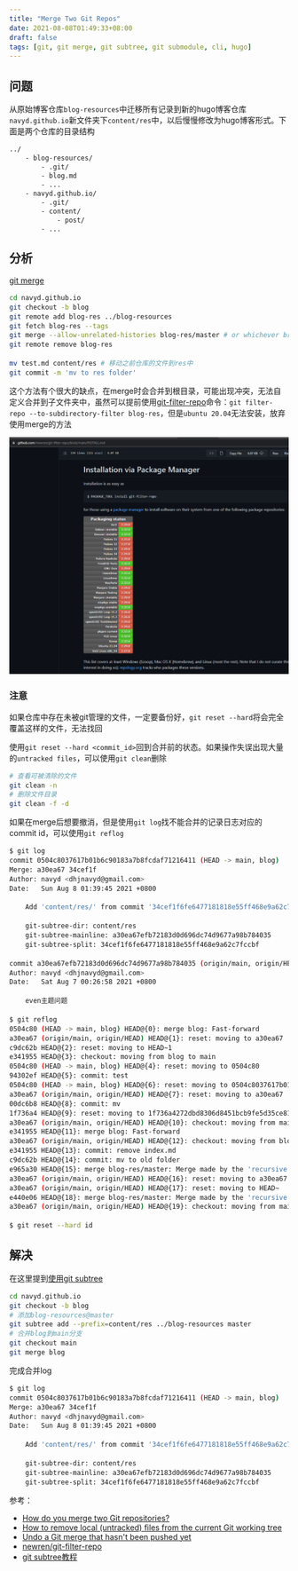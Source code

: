 ```yaml
---
title: "Merge Two Git Repos"
date: 2021-08-08T01:49:33+08:00
draft: false
tags: [git, git merge, git subtree, git submodule, cli, hugo]
---
```


## 问题

从原始博客仓库`blog-resources`中迁移所有记录到新的hugo博客仓库`navyd.github.io`新文件夹下`content/res`中，以后慢慢修改为hugo博客形式。下面是两个仓库的目录结构

```
../
    - blog-resources/
        - .git/
        - blog.md
        - ...
    - navyd.github.io/
        - .git/
        - content/
            - post/
        - ...
```

## 分析

[git merge](https://stackoverflow.com/a/10548919/8566831)

```sh
cd navyd.github.io
git checkout -b blog
git remote add blog-res ../blog-resources
git fetch blog-res --tags
git merge --allow-unrelated-histories blog-res/master # or whichever branch you want to merge
git remote remove blog-res

mv test.md content/res # 移动之前仓库的文件到res中
git commit -m 'mv to res folder'
```

这个方法有个很大的缺点，在merge时会合并到根目录，可能出现冲突，无法自定义合并到子文件夹中，虽然可以提前使用[git-filter-repo](https://github.com/newren/git-filter-repo)命令：`git filter-repo --to-subdirectory-filter blog-res`，但是`ubuntu 20.04`无法安装，放弃使用merge的方法

![](2021-08-08-01-49-49.png)

### 注意

如果仓库中存在未被git管理的文件，一定要备份好，`git reset --hard`将会完全覆盖这样的文件，无法找回

使用`git reset --hard <commit_id>`回到合并前的状态。如果操作失误出现大量的`untracked files`，可以使用`git clean`删除

```sh
# 查看可被清除的文件
git clean -n
# 删除文件目录
git clean -f -d
```

如果在merge后想要撤消，但是使用`git log`找不能合并的记录日志对应的commit id，可以使用`git reflog`

```sh
$ git log
commit 0504c8037617b01b6c90183a7b8fcdaf71216411 (HEAD -> main, blog)
Merge: a30ea67 34cef1f
Author: navyd <dhjnavyd@gmail.com>
Date:   Sun Aug 8 01:39:45 2021 +0800

    Add 'content/res/' from commit '34cef1f6fe6477181818e55ff468e9a62c7fccbf'

    git-subtree-dir: content/res
    git-subtree-mainline: a30ea67efb72183d0d696dc74d9677a98b784035
    git-subtree-split: 34cef1f6fe6477181818e55ff468e9a62c7fccbf

commit a30ea67efb72183d0d696dc74d9677a98b784035 (origin/main, origin/HEAD)
Author: navyd <dhjnavyd@gmail.com>
Date:   Sat Aug 7 00:26:58 2021 +0800

    even主题问题

$ git reflog
0504c80 (HEAD -> main, blog) HEAD@{0}: merge blog: Fast-forward
a30ea67 (origin/main, origin/HEAD) HEAD@{1}: reset: moving to a30ea67
c9dc62b HEAD@{2}: reset: moving to HEAD~1
e341955 HEAD@{3}: checkout: moving from blog to main
0504c80 (HEAD -> main, blog) HEAD@{4}: reset: moving to 0504c80
94302ef HEAD@{5}: commit: test
0504c80 (HEAD -> main, blog) HEAD@{6}: reset: moving to 0504c8037617b01b6c90183a7b8fcdaf71216411
a30ea67 (origin/main, origin/HEAD) HEAD@{7}: reset: moving to a30ea67
00dc6b8 HEAD@{8}: commit: mv
1f736a4 HEAD@{9}: reset: moving to 1f736a4272dbd8306d8451bcb9fe5d35ce81878e
a30ea67 (origin/main, origin/HEAD) HEAD@{10}: checkout: moving from main to blog
e341955 HEAD@{11}: merge blog: Fast-forward
a30ea67 (origin/main, origin/HEAD) HEAD@{12}: checkout: moving from blog to main
e341955 HEAD@{13}: commit: remove index.md
c9dc62b HEAD@{14}: commit: mv to old folder
e965a30 HEAD@{15}: merge blog-res/master: Merge made by the 'recursive' strategy.
a30ea67 (origin/main, origin/HEAD) HEAD@{16}: reset: moving to a30ea67
a30ea67 (origin/main, origin/HEAD) HEAD@{17}: reset: moving to HEAD~
e440e06 HEAD@{18}: merge blog-res/master: Merge made by the 'recursive' strategy.
a30ea67 (origin/main, origin/HEAD) HEAD@{19}: checkout: moving from main to blog

$ git reset --hard id
```

## 解决

在这里提到[使用git subtree](https://stackoverflow.com/a/14992078/8566831)

```sh
cd navyd.github.io
git checkout -b blog
# 添加blog-resources@master
git subtree add --prefix=content/res ../blog-resources master
# 合并blog到main分支
git checkout main
git merge blog
```

完成合并log

```sh
$ git log
commit 0504c8037617b01b6c90183a7b8fcdaf71216411 (HEAD -> main, blog)
Merge: a30ea67 34cef1f
Author: navyd <dhjnavyd@gmail.com>
Date:   Sun Aug 8 01:39:45 2021 +0800

    Add 'content/res/' from commit '34cef1f6fe6477181818e55ff468e9a62c7fccbf'

    git-subtree-dir: content/res
    git-subtree-mainline: a30ea67efb72183d0d696dc74d9677a98b784035
    git-subtree-split: 34cef1f6fe6477181818e55ff468e9a62c7fccbf
```

参考：

- [How do you merge two Git repositories?](https://stackoverflow.com/questions/1425892/how-do-you-merge-two-git-repositories)
- [How to remove local (untracked) files from the current Git working tree](https://stackoverflow.com/a/64966/8566831)
- [Undo a Git merge that hasn't been pushed yet](https://stackoverflow.com/a/2389423/8566831)
- [newren/git-filter-repo](https://github.com/newren/git-filter-repo)
- [git subtree教程](https://segmentfault.com/a/1190000012002151)
